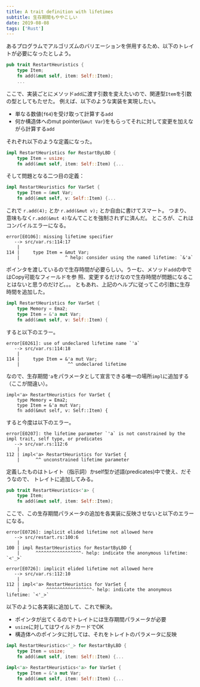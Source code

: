 ```yaml
---
title: A trait definition with lifetimes
subtitle: 生存期間もややこしい
date: 2019-08-08
tags: ['Rust']
---
```


あるプログラムでアルゴリズムのバリエーションを併用するため、以下のトレイトが必要になったとしよう。

```rust
pub trait RestartHeuristics {
    type Item;
    fn add(&mut self, item: Self::Item);
    ...
```

ここで、実装ごとにメソッド`add`に渡す引数を変えたいので、関連型`Item`を引数の型としてもたせた。
例えば、以下のような実装を実現したい。

- 単なる数値(`f64`)を受け取って計算する`add`
- 何か構造体へのmut pointer(`&mut Var`)をもらってそれに対して変更を加えながら計算する`add`

それぞれ以下のような定義になった。

```rust
impl RestartHeuristics for RestartByLBD {
    type Item = usize;
    fn add(&mut self, item: Self::Item) {...
```

そして問題となる二つ目の定義：

```rust
impl RestartHeuristics for VarSet {
    type Item = &mut Var;
    fn add(&mut self, v: Self::Item) {...
```

これで `r.add(4);` とか `r.add(&mut v);` とか自由に書けてスマート。
つまり、意味もなく`r.add(&mut 4)`なんてことを強制されずに済んだ。
ところが、これはコンパイルエラーになる。

```
error[E0106]: missing lifetime specifier
   --> src/var.rs:114:17
    |
114 |     type Item = &mut Var;
    |                 ^ help: consider using the named lifetime: `&'a`
```

ポインタを渡しているので生存時間が必要らしい。うーむ、メソッド`add`の中ではCopy可能なフィールドを参
照、変更するだけなので生存時間が問題になることはないと思うのだけど。。。
ともあれ、上記のヘルプに従ってこの引数に生存時間を追加した。


```rust
impl RestartHeuristics for VarSet {
    type Memory = Ema2;
    type Item = &'a mut Var;
    fn add(&mut self, v: Self::Item) {
```

すると以下のエラー。

```
error[E0261]: use of undeclared lifetime name `'a`
   --> src/var.rs:114:18
    |
114 |     type Item = &'a mut Var;
    |                  ^^ undeclared lifetime
```

なので、生存期間`'a`をパラメータとして宣言できる唯一の場所`impl`に追加する（ここが間違い）。

```
impl<'a> RestartHeuristics for VarSet {
    type Memory = Ema2;
    type Item = &'a mut Var;
    fn add(&mut self, v: Self::Item) {
```

すると今度は以下のエラー。

```
error[E0207]: the lifetime parameter `'a` is not constrained by the impl trait, self type, or predicates
   --> src/var.rs:112:6
    |
112 | impl<'a> RestartHeuristics for VarSet {
    |      ^^ unconstrained lifetime parameter
```

定義したものはトレイト（指示詞）かself型か述語(predicates)中で使え、だそうなので、
トレイトに追加してみる。

```rust
pub trait RestartHeuristics<'a> {
    type Item;
    fn add(&mut self, item: Self::Item);
```

ここで、この生存期間パラメータの追加を各実装に反映させないと以下のエラーになる。

```
error[E0726]: implicit elided lifetime not allowed here
   --> src/restart.rs:100:6
    |
100 | impl RestartHeuristics for RestartByLBD {
    |      ^^^^^^^^^^^^^^^^^- help: indicate the anonymous lifetime: `<'_>`

error[E0726]: implicit elided lifetime not allowed here
   --> src/var.rs:112:10
    |
112 | impl<'a> RestartHeuristics for VarSet {
    |          ^^^^^^^^^^^^^^^^^- help: indicate the anonymous lifetime: `<'_>`
```

以下のように各実装に追加して、これで解決。

- ポインタが出てくるのでトレイトには生存期間パラメータが必要
- `usize`に対してはワイルドカードでOK
- 構造体へのポインタに対しては、それをトレイトのパラメータに反映

```rust
impl RestartHeuristics<'_> for RestartByLBD {
    type Item = usize;
    fn add(&mut self, item: Self::Item) {...
```	
	
```rust
impl<'a> RestartHeuristics<'a> for VarSet {
    type Item = &'a mut Var;
    fn add(&mut self, item: Self::Item) {...
```
